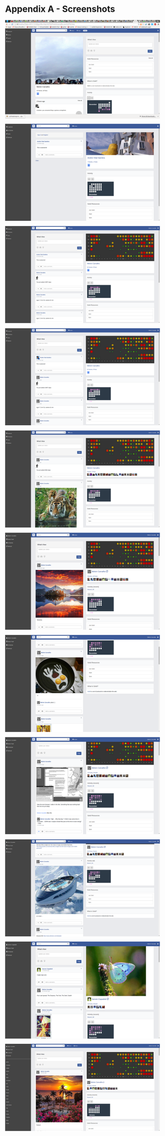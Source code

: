 # Appendix A - Screenshots

![](timeline.png)

![](test2.png)

![](test3.png)

![](test4.png)

![](test5.png)

![](test6.png)

![](timeline7.png)

![](timeline8.png)

![](timeline2.png)

![](timeline12.png)

![](timeline15.png)